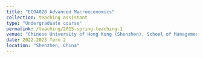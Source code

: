 ```yaml
---
title: "ECO4020 Advanced Macroeconomics"
collection: teaching assistant
type: "Undergraduate course"
permalink: /teaching/2015-spring-teaching-1
venue: "Chinese University of Hong Kong (Shenzhen), School of Management and Economics"
date: 2022-2023 Term 2
location: "Shenzhen, China"
---
```

